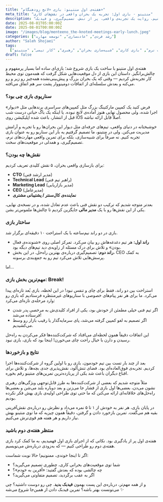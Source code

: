 ```yaml
---
title: "هفته‌ی اول منتینو: بازی «لانچ زودهنگام»"
meta_title: "منتینو - بازی اول: تجربه یک بحران واقعی در نقش‌های کاری"
description: "در اولین هفته‌ی منتینو، یک سناریوی بحرانی از دنیای واقعی کار را در قالب بازی «لانچ زودهنگام» شبیه‌سازی کردیم تا مهارت‌های نرم شرکت‌کننده‌ها را به چالش بکشیم. روایت یک تجربه‌ی واقعی، پر از تنش، تصمیم‌گیری، و فیدبک."
date: 2025-08-01T05:00:00Z
date: 2025-08-01T00:00:00Z
image: "/images/blog/menteeno_the-knoted-meetings-early-lunch.jpeg"
categories: ["رشد فردی", "عادت‌سازی", "توسعه مهارت"]
author: "Saleh Shojaei"
tags:
  ["مهارت نرم", "بازی کاری", "شبیه‌سازی بحران", "رهبری", "کار تیمی", "منتینو"]
draft: false
---
```


هفته‌ی اول منتینو با ساخت یک بازی شروع شد؛ بازی‌ای ساده اما بسیار پرمفهوم و چالش‌برانگیز. داستان این بازی از دل موقعیت‌هایی شکل گرفت که همه‌مون توی محیط کار تجربه‌ش کردیم — وقتی که یک بحران بزرگ و پیش‌بینی‌نشده همه‌چیز رو زیر و رو می‌کنه و بعدش سلسله‌ای از اتفاقات دومینووار پشت سر هم اتفاق می‌افته.

### سناریوی بازی چی بود؟

فرض کنید یک کمپین مارکتینگ بزرگ مثل کمپین‌های سراسری برندهایی مثل «دیوار» اجرا شده، ولی محصول نهایی هنوز آماده‌ی لانچ نبوده. یا اینکه یک باگ حیاتی درست شب قبل از انتشار، باعث شده اپلیکیشن روی iOS اصلاً قابل ارائه نباشه.

خوشبختانه در دنیای واقعی، تیم‌های حرفه‌ای مثل دیوار این بحران‌ها رو با تجربه و آرامش مدیریت می‌کنن. ولی در منتینو، ما تصمیم گرفتیم یه بار این سناریو رو به عنوان بازی تجربه کنیم. نه صرفاً برای شبیه‌سازی، بلکه برای تمرین واقعی مهارت‌های نرم، تصمیم‌گیری، و همدلی در موقعیت‌های سخت.

### نقش‌ها چه بودن؟

برای بازسازی واقعی بحران، ۵ نقش کلیدی تعریف کردیم:

- **CTO** (مدیر ارشد فنی)
- **Technical Lead** (راهبر تیم فنی)
- **Marketing Lead** (مدیر بازاریابی)
- **CEO** (مدیرعامل)
- **نماینده‌ی کال‌سنتر / پشتیبانی مشتری**

بعدتر متوجه شدیم که ترکیب دو نقش فنی باعث عدم تعادل شده، و در نسخه‌ی نهایی، یکی از این نقش‌ها رو با یک **مدیر مالی** جایگزین کردیم تا چالش‌ها ملموس‌تر بشن.

### ساختار بازی

بازی در دو راند نیم‌ساعته با یک استراحت ۱۰ دقیقه‌ای برگزار شد.

- **راند اول:** هر تیم دغدغه‌هاش رو بیان می‌کرد. تمرکز اصلی روی «شنونده‌ی فعال بودن» و تلاش برای درک مسئله از زاویه‌ی دید تیم‌های دیگه بود.
- **راند دوم:** تصمیم‌گیری درباره‌ی بهترین راه‌حل. در این بخش، CEO به کمک پرسش‌هایی تلاش می‌کرد تیم رو به جمع‌بندی برسونه.

اما...

### مهم‌ترین بخش بازی: Break!

استراحت بین دو راند، فقط برای چای و تنفس نبود! در این لحظه، بازی بُعد تازه‌ای پیدا می‌کرد. ما برای هر نفر پیام‌های خصوصی با سناریوهای غیرمنتظره فرستادیم که بازی رو وارد مرحله‌ی تازه‌ای می‌کرد:

- اگر تیم فنی خیلی مطمئن از خودش بود، یکی از افراد کلیدی‌ش به مرخصی پدر شدن فرستاده می‌شد!
- اگر تصمیم به لغو کمپین گرفته می‌شد، پای سرمایه‌گذار یا رقیب بازار رو وسط می‌کشیدیم.

این اتفاقات دقیقاً همون لحظه‌ای می‌افتاد که شرکت‌کننده‌ها فکر می‌کردن به راه‌حل رسیدن و دارن با خیال راحت چای می‌خورن! اینجا بود که بازی، بازی نبود.

### نتایج و بازخوردها

بعد از چند بار تست بین تیم خودمون، بازی رو با اولین گروه از شرکت‌کننده‌ها اجرا کردیم. تجربه‌ی فوق‌العاده‌ای بود. فضای تنش‌آلود، نقش‌پذیری جدی بچه‌ها، و تلاش برای اقناع دیگران باعث شد یکی از پربازده‌ترین تمرین‌های منتینو رقم بخوره.

مثلاً متوجه شدیم که بعضی از شرکت‌کننده‌ها به طرز قابل‌توجهی ویژگی‌های رهبری نشون می‌دن، بعضی‌ها اول بازی از فشار جا می‌زنن و بعد دوباره بلند می‌شن و بعضی‌ها راه‌حل‌های خلاقانه‌ای ارائه می‌کنن که ما حتی توی طراحی اولیه‌ی بازی بهش فکر نکرده بودیم.

در پایان بازی، هر نفر به خودش از ۱ تا ۵ نمره می‌داد و نظرش رو درباره‌ی نقش‌آفرینی بقیه هم می‌گفت. تمرین بازخورد دادن و گرفتن، دقیقاً همون چیزیه که ما توی منتینو بهش نیاز داریم و هر هفته هم قوی‌ترش می‌کنیم.

### منتظر هفته‌ی دوم باشید

هفته‌ی اول پر از یادگیری بود. نکاتی که از اجرای بازی اول فهمیدیم، به ما کمک کرد بازی هفته‌ی دوم رو طراحی کنیم — که به‌زودی درباره‌ش می‌نویسیم.

اگر تا اینجا خوندی، ممنونیم! حالا نوبت شماست:

- شما توی موقعیت‌های بحرانی کاری، چطوری تصمیم می‌گیرید؟
- چه چالشی بوده که بعدش گفتید: «آفرین به خودم»؟
- اگر به عقب برگردید، تصمیم متفاوتی می‌گیرید؟

و از همه مهم‌تر، درباره‌ی این پست بهمون **فیدبک بدید**. چی رو دوست داشتید؟ چی می‌تونست بهتر باشه؟ تمرین فیدبک دادن از همین‌جا شروع می‌شه ✨

---
